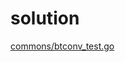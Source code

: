# solution

[commons/btconv_test.go](https://github.com/clpsz/algorithms/blob/master/leetcode-golang/commons/btconv_test.go)
